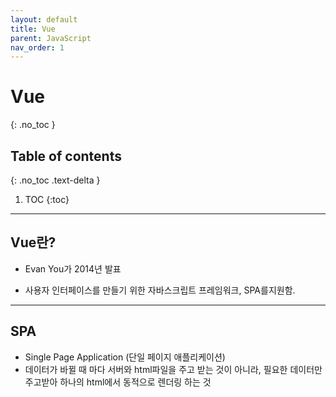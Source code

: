 ```yaml
---
layout: default
title: Vue
parent: JavaScript
nav_order: 1
---
```


# Vue
{: .no_toc }

## Table of contents
{: .no_toc .text-delta }

1. TOC
{:toc}

---

## Vue란?

- Evan You가 2014년 발표

- 사용자 인터페이스를 만들기 위한 자바스크립트 프레임워크, SPA를지원함.

  

<hr>

## SPA

- Single Page Application (단일 페이지 애플리케이션)
- 데이터가 바뀔 때 마다 서버와 html파일을 주고 받는 것이 아니라, 필요한 데이터만 주고받아 하나의 html에서 동적으로  렌더링 하는 것